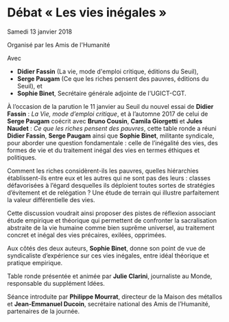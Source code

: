Débat « Les vies inégales »
===========================

Samedi 13 janvier 2018

Organisé par les Amis de l'Humanité

Avec

- **Didier Fassin** (La vie, mode d'emploi critique, éditions du Seuil),
- **Serge Paugam** (Ce que les riches pensent des pauvres, éditions du Seuil), et
- **Sophie Binet**, Secrétaire générale adjointe de l'UGICT-CGT.


À l’occasion de la parution le 11 janvier au Seuil du nouvel essai de
**Didier Fassin** : *La Vie, mode d’emploi critique*, et à l’automne 2017 de
celui de **Serge Paugam** coécrit avec **Bruno Cousin**, **Camila Giorgetti**
et **Jules Naudet** : *Ce que les riches pensent des pauvres*, cette table
ronde a réuni **Didier Fassin**, **Serge Paugam** ainsi que **Sophie Binet**,
militante syndicale, pour aborder une question fondamentale : celle
de l’inégalité des vies, des formes de vie et du traitement inégal des
vies en termes éthiques et politiques.

Comment les riches considèrent-ils les pauvres, quelles hiérarchies
établissent-ils entre eux et les autres qui ne sont pas des leurs :
classes défavorisées à l’égard desquelles ils déploient toutes sortes
de stratégies d’évitement et de relégation ? Une étude de terrain qui
illustre parfaitement la valeur différentielle des vies.

Cette discussion voudrait ainsi proposer des pistes de réflexion
associant étude empirique et théorique qui permettent de
confronter la sacralisation abstraite de la vie humaine comme
bien suprême universel, au traitement concret et inégal des vies
précaires, exilées, opprimées.

Aux côtés des deux auteurs, **Sophie Binet**, donne son point de
vue de syndicaliste d’expérience sur ces vies inégales, entre idéal
théorique et pratique empirique.

Table ronde présentée et animée par **Julie Clarini**, journaliste au
Monde, responsable du supplément Idées.

Séance introduite par **Philippe Mourrat**, directeur de la
Maison des métallos et **Jean-Emmanuel Ducoin**, secrétaire national
des Amis de l’Humanité, partenaires de la journée.
